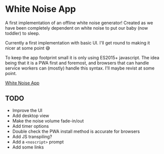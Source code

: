 # White Noise App

A first implementation of an offline white noise generator! Created as we have been completely dependent on white noise to put our baby (now toddler) to sleep.

Currently a first implementation with basic UI. I'll get round to making it nicer at some point 😅

To keep the app footprint small it is only using ES2015+ javascript. The idea being that it is a PWA first and foremost, and browsers that can handle service workers can (mostly) handle this syntax. I'll maybe revist at some point.

[White Noise App](https://bl-rd.github.io/white-noise-app/)

## TODO

- Improve the UI
- Add desktop view
- Make the noise volume fade-in/out
- Add timer options
- Double check the PWA install method is accurate for browsers
- Add JS transpiling?
- Add a `<noscript>` prompt
- Add some links